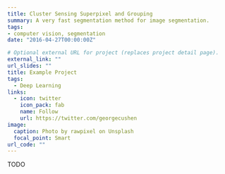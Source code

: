 ```yaml
---
title: Cluster Sensing Superpixel and Grouping
summary: A very fast segmentation method for image segmentation.
tags:
- computer vision, segmentation
date: "2016-04-27T00:00:00Z"

# Optional external URL for project (replaces project detail page).
external_link: ""
url_slides: ""
title: Example Project
tags:
  - Deep Learning
links:
  - icon: twitter
    icon_pack: fab
    name: Follow
    url: https://twitter.com/georgecushen
image:
  caption: Photo by rawpixel on Unsplash
  focal_point: Smart
url_code: ""
---
```


TODO

